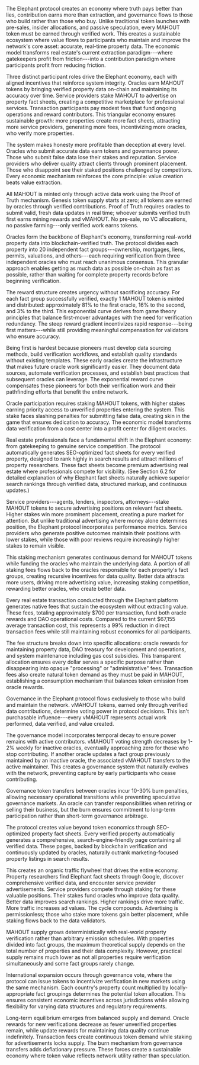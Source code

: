 
The Elephant protocol creates an economy where truth pays better than lies, contribution earns more than extraction, and
governance flows to those who build rather than those who buy. Unlike traditional token launches with pre-sales, insider
allocations, and passive speculation, every MAHOUT token must be earned through verified work. This creates a
sustainable ecosystem where value flows to participants who maintain and improve the network's core asset: accurate,
real-time property data. The economic model transforms real estate's current extraction paradigm---where gatekeepers
profit from friction---into a contribution paradigm where participants profit from reducing friction.


Three distinct participant roles drive the Elephant economy, each with aligned incentives that reinforce system
integrity. Oracles earn MAHOUT tokens by bringing verified property data on-chain and maintaining its accuracy over
time. Service providers stake MAHOUT to advertise on property fact sheets, creating a competitive marketplace for
professional services. Transaction participants pay modest fees that fund ongoing operations and reward contributors.
This triangular economy ensures sustainable growth: more properties create more fact sheets, attracting more service
providers, generating more fees, incentivizing more oracles, who verify more properties.

The system makes honesty more profitable than deception at every level. Oracles who submit accurate data earn tokens and
governance power. Those who submit false data lose their stakes and reputation. Service providers who deliver quality
attract clients through prominent placement. Those who disappoint see their staked positions challenged by competitors.
Every economic mechanism reinforces the core principle: value creation beats value extraction.

All MAHOUT is minted only through active data work using the Proof of Truth mechanism. Genesis token supply starts at
zero; all tokens are earned by oracles through verified contributions. Proof of Truth requires oracles to submit valid,
fresh data updates in real time; whoever submits verified truth first earns mining rewards and vMAHOUT. No pre-sale, no
VC allocations, no passive farming---only verified work earns tokens.


Oracles form the backbone of Elephant's economy, transforming real-world property data into blockchain-verified truth.
The protocol divides each property into 20 independent fact groups---ownership, mortgages, liens, permits, valuations,
and others---each requiring verification from three independent oracles who must reach unanimous consensus. This
granular approach enables getting as much data as possible on-chain as fast as possible, rather than waiting for
complete property records before beginning verification.

The reward structure creates urgency without sacrificing accuracy. For each fact group successfully verified, exactly 1
MAHOUT token is minted and distributed: approximately 81% to the first oracle, 16% to the second, and 3% to the third.
This exponential curve derives from game theory principles that balance first-mover advantages with the need for
verification redundancy. The steep reward gradient incentivizes rapid response---being first matters---while still
providing meaningful compensation for validators who ensure accuracy.

Being first is hardest because pioneers must develop data sourcing methods, build verification workflows, and establish
quality standards without existing templates. These early oracles create the infrastructure that makes future oracle
work significantly easier. They document data sources, automate verification processes, and establish best practices
that subsequent oracles can leverage. The exponential reward curve compensates these pioneers for both their
verification work and their pathfinding efforts that benefit the entire network.

Oracle participation requires staking MAHOUT tokens, with higher stakes earning priority access to unverified properties
entering the system. This stake faces slashing penalties for submitting false data, creating skin in the game that
ensures dedication to accuracy. The economic model transforms data verification from a cost center into a profit center
for diligent oracles.


Real estate professionals face a fundamental shift in the Elephant economy: from gatekeeping to genuine service
competition. The protocol automatically generates SEO-optimized fact sheets for every verified property, designed to
rank highly in search results and attract millions of property researchers. These fact sheets become premium advertising
real estate where professionals compete for visibility. (See Section 6.2 for detailed explanation of why Elephant fact
sheets naturally achieve superior search rankings through verified data, structured markup, and continuous updates.)

Service providers---agents, lenders, inspectors, attorneys---stake MAHOUT tokens to secure advertising positions on
relevant fact sheets. Higher stakes win more prominent placement, creating a pure market for attention. But unlike
traditional advertising where money alone determines position, the Elephant protocol incorporates performance metrics.
Service providers who generate positive outcomes maintain their positions with lower stakes, while those with poor
reviews require increasingly higher stakes to remain visible.

This staking mechanism generates continuous demand for MAHOUT tokens while funding the oracles who maintain the
underlying data. A portion of all staking fees flows back to the oracles responsible for each property's fact groups,
creating recursive incentives for data quality. Better data attracts more users, driving more advertising value,
increasing staking competition, rewarding better oracles, who create better data.


Every real estate transaction conducted through the Elephant platform generates native fees that sustain the ecosystem
without extracting value. These fees, totaling approximately \$700 per transaction, fund both oracle rewards and DAO
operational costs. Compared to the current \$67,155 average transaction cost, this represents a 99% reduction in direct
transaction fees while still maintaining robust economics for all participants.

The fee structure breaks down into specific allocations: oracle rewards for maintaining property data, DAO treasury for
development and operations, and system maintenance including gas cost subsidies. This transparent allocation ensures
every dollar serves a specific purpose rather than disappearing into opaque \"processing\" or \"administrative\" fees.
Transaction fees also create natural token demand as they must be paid in MAHOUT, establishing a consumption mechanism
that balances token emission from oracle rewards.


Governance in the Elephant protocol flows exclusively to those who build and maintain the network. vMAHOUT tokens,
earned only through verified data contributions, determine voting power in protocol decisions. This isn't purchasable
influence---every vMAHOUT represents actual work performed, data verified, and value created.

The governance model incorporates temporal decay to ensure power remains with active contributors. vMAHOUT voting
strength decreases by 1-2% weekly for inactive oracles, eventually approaching zero for those who stop contributing. If
another oracle updates a fact group previously maintained by an inactive oracle, the associated vMAHOUT transfers to the
active maintainer. This creates a governance system that naturally evolves with the network, preventing capture by early
participants who cease contributing.

Governance token transfers between oracles incur 10-30% burn penalties, allowing necessary operational transitions while
preventing speculative governance markets. An oracle can transfer responsibilities when retiring or selling their
business, but the burn ensures commitment to long-term participation rather than short-term governance arbitrage.


The protocol creates value beyond token economics through SEO-optimized property fact sheets. Every verified property
automatically generates a comprehensive, search-engine-friendly page containing all verified data. These pages, backed
by blockchain verification and continuously updated by oracles, naturally outrank marketing-focused property listings in
search results.

This creates an organic traffic flywheel that drives the entire economy. Property researchers find Elephant fact sheets
through Google, discover comprehensive verified data, and encounter service provider advertisements. Service providers
compete through staking for these valuable positions. Their stakes fund oracles who improve data quality. Better data
improves search rankings. Higher rankings drive more traffic. More traffic increases ad values. The cycle compounds.
Advertising is permissionless; those who stake more tokens gain better placement, while staking flows back to the data
validators.


MAHOUT supply grows deterministically with real-world property verification rather than arbitrary emission schedules.
With properties divided into fact groups, the maximum theoretical supply depends on the total number of properties and
their data complexity. However, practical supply remains much lower as not all properties require verification
simultaneously and some fact groups rarely change.

International expansion occurs through governance vote, where the protocol can issue tokens to incentivize verification
in new markets using the same mechanism. Each country's property count multiplied by locally-appropriate fact groupings
determines the potential token allocation. This ensures consistent economic incentives across jurisdictions while
allowing flexibility for varying data structures and regulatory requirements.

Long-term equilibrium emerges from balanced supply and demand. Oracle rewards for new verifications decrease as fewer
unverified properties remain, while update rewards for maintaining data quality continue indefinitely. Transaction fees
create continuous token demand while staking for advertisements locks supply. The burn mechanism from governance
transfers adds deflationary pressure. These forces create a sustainable economy where token value reflects network
utility rather than speculation.
